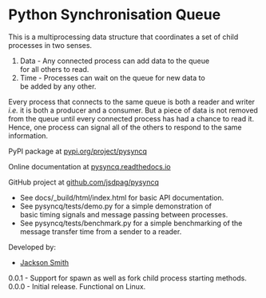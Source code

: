 
# Python Synchronisation Queue

This is a multiprocessing data structure that coordinates a
set of child processes in two senses.

1. Data - Any connected process can add data to the queue  
for all others to read.
2. Time - Processes can wait on the queue for new data to  
be added by any other. 

Every process that connects to the same queue is both a
reader and writer *i.e.* it is both a producer and a
consumer. But a piece of data is not removed from the
queue until every connected process has had a chance to
read it. Hence, one process can signal all of the others
to respond to the same information.

PyPI package at [pypi.org/project/pysyncq](https://pypi.org/project/pysyncq/)

Online documentation at [pysyncq.readthedocs.io](https://pysyncq.readthedocs.io)

GitHub project at [github.com/jsdpag/pysyncq](https://github.com/jsdpag/pysyncq)

* See docs/_build/html/index.html for basic API documentation.
* See pysyncq/tests/demo.py for a simple demonstration of  
basic timing signals and message passing between processes.
* See pysyncq/tests/benchmark.py for a simple benchmarking of
the message transfer time from a sender to a reader.

Developed by:
* [Jackson Smith](https://www.linkedin.com/in/jackson-e-t-smith)

0.0.1 - Support for spawn as well as fork child process starting methods.
0.0.0 - Initial release. Functional on Linux.
